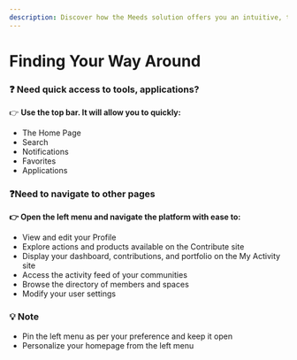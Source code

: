 ```yaml
---
description: Discover how the Meeds solution offers you an intuitive, tailored, and modern navigation experience.
---
```


# Finding Your Way Around

### :question: Need quick access to tools, applications?

:point_right: **Use the top bar. It will allow you to quickly:**

- The Home Page
- Search
- Notifications
- Favorites
- Applications

### :question:Need to navigate to other pages

**👉 Open the left menu and navigate the platform with ease to:**

- View and edit your Profile
- Explore actions and products available on the Contribute site
- Display your dashboard, contributions, and portfolio on the My Activity site
- Access the activity feed of your communities
- Browse the directory of members and spaces
- Modify your user settings

### 💡 Note

- Pin the left menu as per your preference and keep it open
- Personalize your homepage from the left menu
